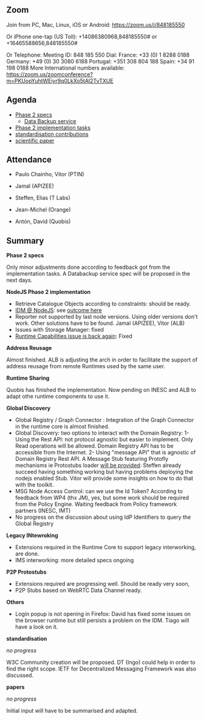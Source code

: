 ## Zoom

Join from PC, Mac, Linux, iOS or Android: https://zoom.us/j/848185550

Or iPhone one-tap (US Toll):  +14086380968,848185550# or +16465588656,848185550#

Or Telephone:
    Meeting ID: 848 185 550
  Dial:
    France: +33 (0) 1 8288 0188
    Germany: +49 (0) 30 3080 6188
    Portugal: +351 308 804 188
    Spain: +34 91 198 0188
  More  International numbers available: https://zoom.us/zoomconference?m=PKUopYuhtWEiyr9q0LkXo5tAI2TvTXUE



Agenda
------

- [Phase 2 specs](https://github.com/reTHINK-project/specs/labels/phase%202)
  - [Data Backup service](https://github.com/reTHINK-project/specs/issues/23)
- [Phase 2 implementation tasks](https://github.com/orgs/reTHINK-project/projects/1)
-	[standardisation contributions](https://github.com/reTHINK-project/core-framework/issues/168)
-	[scientific paper](https://github.com/reTHINK-project/papers/tree/master/ICIN2017)

Attendance
----------

-	Paulo Chainho, Vitor (PTIN)

- Jamal (APIZEE)

- Steffen, Elias (T Labs)

- Jean-Michel (Orange)

- Antón, David (Quobis)




Summary
-------


**Phase 2 specs**

Only minor adjustments done according to feedback got from the implementation tasks. A Databackup service spec will be proposed in the next days.

**NodeJS Phase 2 implementation**

- Retrieve Catalogue Objects according to constraints: should be ready.
- [IDM @ NodeJS](https://github.com/reTHINK-project/specs/issues/17): see [outcome here](https://github.com/reTHINK-project/specs/issues/17#issuecomment-261919199)
- Reporter not supported by last node versions. Using older versions don't work. Other solutions have to be found. Jamal (APIZEE), Vitor (ALB)
- Issues with Storage Manager: fixed
- [Runtime Capabilities issue is back again](https://github.com/reTHINK-project/dev-runtime-core/issues/131): Fixed

**Address Reusage**

Almost finished. ALB is adjusting the arch in order to facilitate the support of address reusage from remote Runtimes used by the same user.

**Runtime Sharing**

Quobis has finished the implementation. Now pending on INESC and ALB to adapt othe runtime components to use it.


**Global Discovery**

- Global Registry / Graph Connector : Integration of the Graph Connector in the runtime core is almost finished.
- Global Discovery: two options to interact with the Domain Registry:
  1- Using the Rest API: not protocol agnostic but easier to implement. Only Read operations will be allowed. Domain Registry API has to be accessible from the Internet.
  2- Using "message API" that is agnostic of Domain Registry Rest API. A Message Stub featuring Protofly mechanisms ie Protostubs loader [will be provided](https://github.com/reTHINK-project/specs/issues/20): Steffen already succeed having something working but having problems deploying the nodejs enabled Stub. Vitor will provide some insights on how to do that with the toolkit.
- MSG Node Access Control: can we use the Id Token? According to feedback from WP4 (thx JM), yes, but some work should be required from the Policy Engine. Waiting feedback from Policy framework partners (INESC, IMT)
- No progress on the discussion about using IdP Identifiers to query the Global Registry

**Legacy INtewroking**

- Extensions required in the Runtime Core to support legacy interworking, are done.
- IMS interworking: more detailed specs ongoing


**P2P Protostubs**

- Extensions required are progressing well. Should be ready very soon,
- P2P Stubs based on WebRTC Data Channel ready.

**Others**

- Login popup is not opening in Firefox: David has fixed some issues on the browser runtime but still persists a problem on the IDM. Tiago will have a look on it.

**standardisation**

*no progress*

W3C Community creation will be proposed. DT (Ingo) could help in order to find the right scope.
IETF for Decentralized Messaging Framework was also discussed.


**papers**

*no progress*

Initial input will have to be summarised and adapted.
